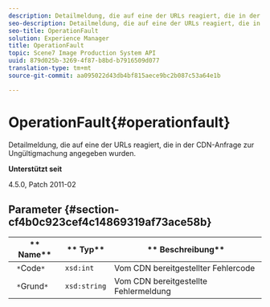 ```yaml
---
description: Detailmeldung, die auf eine der URLs reagiert, die in der CDN-Anfrage zur Ungültigmachung angegeben wurden.
seo-description: Detailmeldung, die auf eine der URLs reagiert, die in der CDN-Anfrage zur Ungültigmachung angegeben wurden.
seo-title: OperationFault
solution: Experience Manager
title: OperationFault
topic: Scene7 Image Production System API
uuid: 879d025b-3269-4f87-b8bd-b7916509d077
translation-type: tm+mt
source-git-commit: aa095022d43db4bf815aece9bc2b087c53a64e1b

---
```



# OperationFault{#operationfault}

Detailmeldung, die auf eine der URLs reagiert, die in der CDN-Anfrage zur Ungültigmachung angegeben wurden.

**Unterstützt seit**

4.5.0, Patch 2011-02

## Parameter {#section-cf4b0c923cef4c14869319af73ace58b}

| ** Name** | ** Typ** | ** Beschreibung** |
|---|---|---|
| ` *`Code`*` | `xsd:int` | Vom CDN bereitgestellter Fehlercode |
| ` *`Grund`*` | `xsd:string` | Vom CDN bereitgestellte Fehlermeldung |

